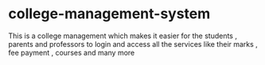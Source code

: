 # college-management-system
This is a college management which makes it easier for the students , parents and professors to  login and access all the services like their marks , fee payment , courses and many more
